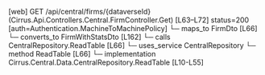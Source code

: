 [web] GET /api/central/firms/{dataverseId}  (Cirrus.Api.Controllers.Central.FirmController.Get)  [L63–L72] status=200 [auth=Authentication.MachineToMachinePolicy]
  └─ maps_to FirmDto [L66]
    └─ converts_to FirmWithStatsDto [L162]
  └─ calls CentralRepository.ReadTable [L66]
  └─ uses_service CentralRepository
    └─ method ReadTable [L66]
      └─ implementation Cirrus.Central.Data.CentralRepository.ReadTable [L10-L55]

